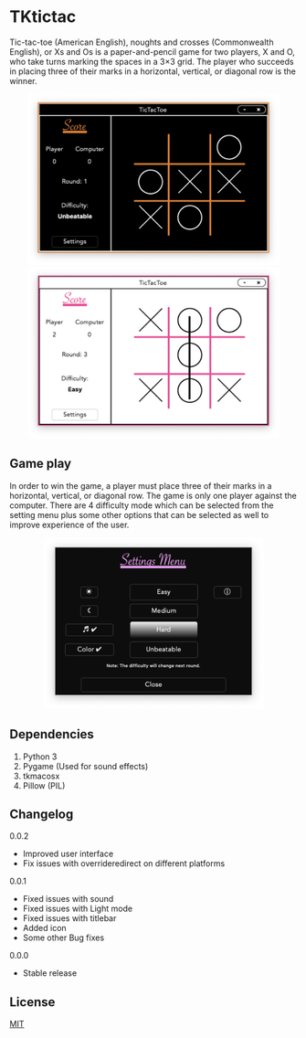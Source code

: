 # TKtictac

Tic-tac-toe (American English), noughts and crosses (Commonwealth English), or Xs and Os is a paper-and-pencil game for two players, X and O, who take turns marking the spaces in a 3×3 grid. The player who succeeds in placing three of their marks in a horizontal, vertical, or diagonal row is the winner.

<p align="center">
  <img src="https://raw.githubusercontent.com/Saadmairaj/TKtictac/master/assets/sample1.png?token=ALAV6GAWGL2IWXBX5TZP45K7JNR5W" height="300"><img src="https://raw.githubusercontent.com/Saadmairaj/TKtictac/master/assets/sample2.png?token=ALAV6GHKHQVAW3MBNJIFH6C7JNR3C" height="300">
</p>

## Game play

In order to win the game, a player must place three of their marks in a horizontal, vertical, or diagonal row. The game is only one player against the computer. There are 4 difficulty mode which can be selected from the setting menu plus some other options that can be selected as well to improve experience of the user.

<p align="center">
  <img src="https://raw.githubusercontent.com/Saadmairaj/TKtictac/master/assets/settings%20sample.png?token=ALAV6GERAB3QMQFFZYQZDR27JNRX4" height="300">
</p>

## Dependencies

  1. Python 3
  2. Pygame (Used for sound effects)
  3. tkmacosx
  4. Pillow (PIL)
  
## Changelog

  0.0.2
  * Improved user interface
  * Fix issues with overrideredirect on different platforms

  0.0.1
  * Fixed issues with sound
  * Fixed issues with Light mode
  * Fixed issues with titlebar 
  * Added icon
  * Some other Bug fixes 
  
  0.0.0
  * Stable release

## License

[MIT](https://github.com/Saadmairaj/TKtictac/blob/master/LICENSE)
